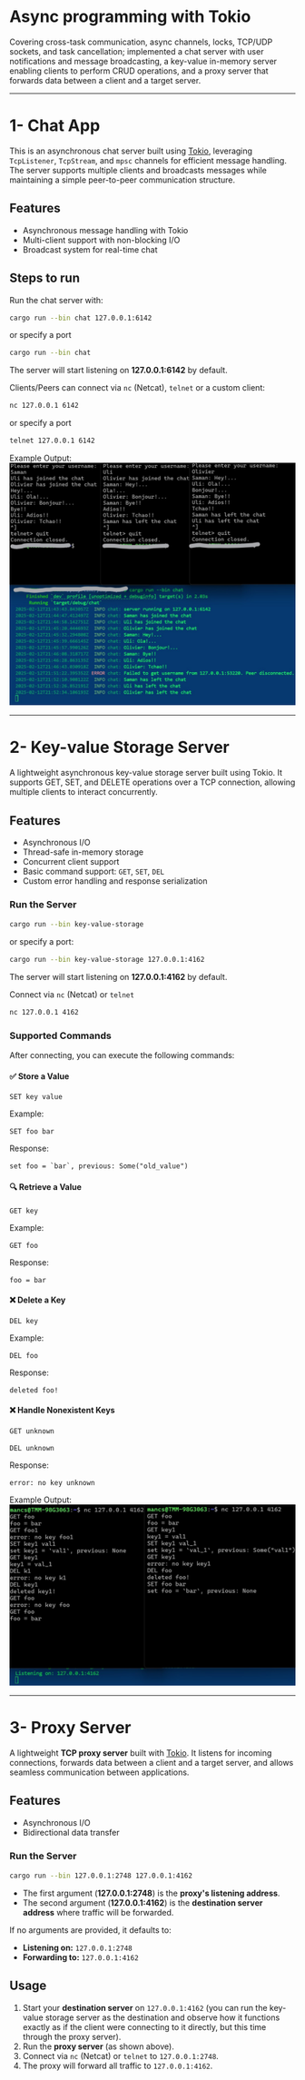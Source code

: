 
# Async programming with Tokio
Covering cross-task communication, async channels, locks, TCP/UDP sockets, and task cancellation; implemented a chat server with user notifications and message broadcasting, a key-value in-memory server enabling clients to perform CRUD operations, and a proxy server that forwards data between a client and a target server.

-------------
# 1- Chat App  

This is an asynchronous chat server built using [Tokio](https://tokio.rs/), leveraging `TcpListener`, `TcpStream`, and `mpsc` channels for efficient message handling. The server supports multiple clients and broadcasts messages while maintaining a simple peer-to-peer communication structure.  

## Features  
- Asynchronous message handling with Tokio  
- Multi-client support with non-blocking I/O  
- Broadcast system for real-time chat  

## Steps to run  
Run the chat server with:  
```sh
cargo run --bin chat 127.0.0.1:6142
```  
or   specify a port
```sh
cargo run --bin chat
```  
The server will start listening on **127.0.0.1:6142** by default.  

Clients/Peers can connect via `nc` (Netcat), `telnet` or a custom client:  
```sh
nc 127.0.0.1 6142
```  
or specify a port  
```sh
telnet 127.0.0.1 6142
```  

Example Output:  
![chat-terminal](https://github.com/playtime-1967/play-async/blob/master/raw/chat-terminal.jpg) 

-----------
# 2- Key-value Storage Server
A lightweight asynchronous key-value storage server built using Tokio. It supports GET, SET, and DELETE operations over a TCP connection, allowing multiple clients to interact concurrently.  


## **Features**  
- Asynchronous I/O
- Thread-safe in-memory storage
- Concurrent client support
- Basic command support: `GET`, `SET`, `DEL`  
- Custom error handling and response serialization  

### **Run the Server**  
```sh
cargo run --bin key-value-storage
```
or specify a port:
```sh
cargo run --bin key-value-storage 127.0.0.1:4162
```
The server will start listening on **127.0.0.1:4162** by default.

Connect via `nc` (Netcat) or `telnet`
```sh
nc 127.0.0.1 4162
```

### **Supported Commands**  
After connecting, you can execute the following commands:

#### ✅ **Store a Value**
```
SET key value
```
Example:
```
SET foo bar
```
Response:
```
set foo = `bar`, previous: Some("old_value")
```

#### 🔍 **Retrieve a Value**
```
GET key
```
Example:
```
GET foo
```
Response:
```
foo = bar
```

#### ❌ **Delete a Key**
```
DEL key
```
Example:
```
DEL foo
```
Response:
```
deleted foo!
```

#### ❌ **Handle Nonexistent Keys**
```
GET unknown
```
```
DEL unknown
```  
Response:
```
error: no key unknown
```

Example Output:  
![key-value-storage-terminal](https://github.com/playtime-1967/play-async/blob/master/raw/key-value-storage-terminal.jpg) 

--------------------

# 3- Proxy Server

A lightweight **TCP proxy server** built with [Tokio](https://tokio.rs/). It listens for incoming connections, forwards data between a client and a target server, and allows seamless communication between applications.

## Features
- Asynchronous I/O
- Bidirectional data transfer

### Run the Server
```sh
cargo run --bin 127.0.0.1:2748 127.0.0.1:4162
```
- The first argument (**127.0.0.1:2748**) is the **proxy's listening address**.  
- The second argument (**127.0.0.1:4162**) is the **destination server address** where traffic will be forwarded.  

If no arguments are provided, it defaults to:
- **Listening on:** `127.0.0.1:2748`  
- **Forwarding to:** `127.0.0.1:4162`  

## Usage
1. Start your **destination server** on `127.0.0.1:4162` (you can run the key-value storage server as the destination and observe how it functions exactly as if the client were connecting to it directly, but this time through the proxy server).  
2. Run the **proxy server** (as shown above).  
3. Connect via `nc` (Netcat) or `telnet` to `127.0.0.1:2748`.  
4. The proxy will forward all traffic to `127.0.0.1:4162`.  
